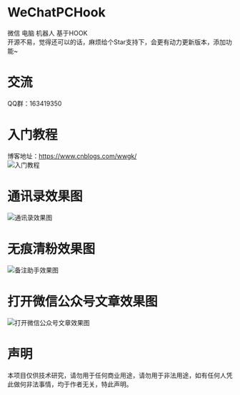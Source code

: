 # WeChatPCHook
微信 电脑 机器人 基于HOOK  
开源不易，觉得还可以的话，麻烦给个Star支持下，会更有动力更新版本，添加功能~  

# 交流
QQ群：163419350  
# 入门教程
博客地址：https://www.cnblogs.com/wwgk/  
![入门教程](https://github.com/KongKong20/WeChatPCHook/blob/master/%E5%85%A5%E9%97%A8%E6%95%99%E7%A8%8B.png)  
# 通讯录效果图  
![通讯录效果图](https://github.com/KongKong20/WeChatPCHook/blob/master/%E9%80%9A%E8%AE%AF%E5%BD%95%E6%95%88%E6%9E%9C%E5%9B%BE.jpg)  
# 无痕清粉效果图  
![备注助手效果图](https://github.com/KongKong20/WeChatPCHook/blob/master/%E6%97%A0%E7%97%95%E6%B8%85%E7%B2%89%E6%95%88%E6%9E%9C%E5%9B%BE.png)  
# 打开微信公众号文章效果图  
![打开微信公众号文章效果图](https://github.com/KongKong20/WeChatPCHook/blob/master/%E6%89%93%E5%BC%80%E5%BE%AE%E4%BF%A1%E6%96%87%E7%AB%A0.png)  
# 声明  
本项目仅供技术研究，请勿用于任何商业用途，请勿用于非法用途，如有任何人凭此做何非法事情，均于作者无关，特此声明。
